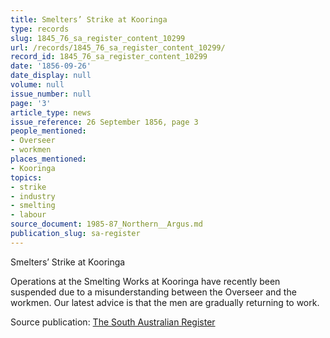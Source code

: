```yaml
---
title: Smelters’ Strike at Kooringa
type: records
slug: 1845_76_sa_register_content_10299
url: /records/1845_76_sa_register_content_10299/
record_id: 1845_76_sa_register_content_10299
date: '1856-09-26'
date_display: null
volume: null
issue_number: null
page: '3'
article_type: news
issue_reference: 26 September 1856, page 3
people_mentioned:
- Overseer
- workmen
places_mentioned:
- Kooringa
topics:
- strike
- industry
- smelting
- labour
source_document: 1985-87_Northern__Argus.md
publication_slug: sa-register
---
```


Smelters’ Strike at Kooringa

Operations at the Smelting Works at Kooringa have recently been suspended due to a misunderstanding between the Overseer and the workmen.  Our latest advice is that the men are gradually returning to work.

Source publication: [The South Australian Register](/publications/sa-register/)
